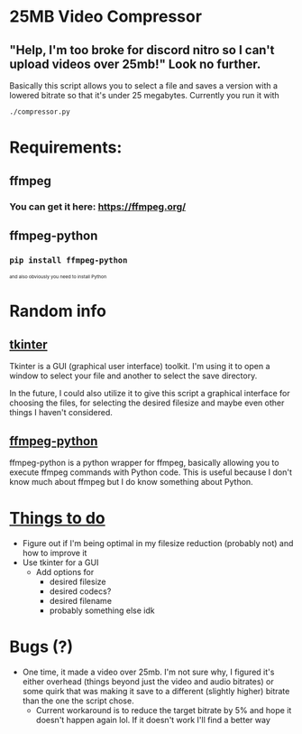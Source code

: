 # 25MB Video Compressor

## "Help, I'm too broke for discord nitro so I can't upload videos over 25mb!" Look no further.
Basically this script allows you to select a file and saves a version with a lowered bitrate so that it's under 25 megabytes. Currently you run it with

`./compressor.py`


# Requirements:
## ffmpeg
### You can get it here: https://ffmpeg.org/


## ffmpeg-python
### `pip install ffmpeg-python`

<sub><sub><sub>and also obviously you need to install Python</sub></sub></sub>
# Random info

## [tkinter](https://docs.python.org/3/library/tkinter.html)
Tkinter is a GUI (graphical user interface) toolkit. I'm using it to open a window to select your file and another to select the save directory. 

In the future, I could also utilize it to give this script a graphical interface for choosing the files, for selecting the desired filesize and maybe even other things I haven't considered.

## [ffmpeg-python](https://github.com/kkroening/ffmpeg-python)
ffmpeg-python is a python wrapper for ffmpeg, basically allowing you to execute ffmpeg commands with Python code. This is useful because I don't know much about ffmpeg but I do know something about Python.

# [Things to do](https://www.youtube.com/watch?v=GBMSMovYDSw)
- Figure out if I'm being optimal in my filesize reduction (probably not) and how to improve it
- Use tkinter for a GUI
    - Add options for 
        - desired filesize
        - desired codecs?
        - desired filename
        - probably something else idk
     
# Bugs (?)
- One time, it made a video over 25mb. I'm not sure why, I figured it's either overhead (things beyond just the video and audio bitrates) or some quirk that was making it save to a different (slightly higher) bitrate than the one the script chose.
    - Current workaround is to reduce the target bitrate by 5% and hope it doesn't happen again lol. If it doesn't work I'll find a better way
